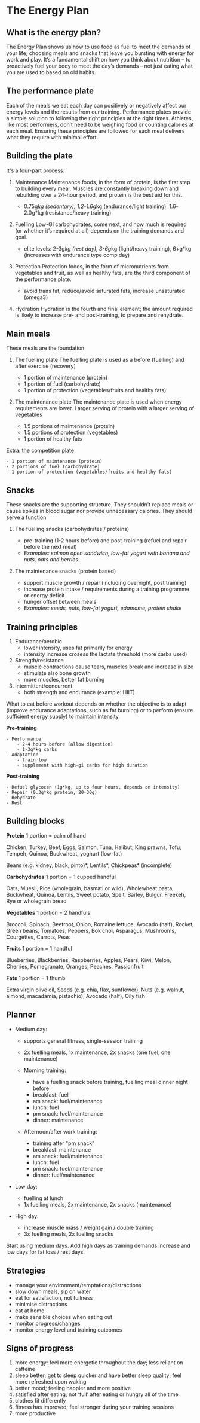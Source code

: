 
# The Energy Plan


## What is the energy plan?

The Energy Plan shows us how to use food as fuel to meet the demands of your life, choosing meals and snacks that leave you bursting with energy for work and play. It’s a fundamental shift on how you think about nutrition – to proactively fuel your body to meet the day’s demands – not just eating what you are used to based on old habits.

## The performance plate

Each of the meals we eat each day can positively or negatively affect our energy levels and the results from our training. Performance plates provide a simple solution to following the right principles at the right times. Athletes, like most performers, don’t need to be weighing food or counting calories at each meal. Ensuring these principles are followed for each meal delivers what they require with minimal effort.

## Building the plate

It's a four-part process.

1. Maintenance
Maintenance foods, in the form of protein, is the first step to building every meal. Muscles are constantly breaking down and rebuilding over a 24-hour period, and protein is the best aid for this.

    - 0.75g*kg (sedentary), 1.2-1.6g*kg (endurance/light training), 1.6-2.0g*kg (resistance/heavy training)

2. Fuelling
Low-GI carbohydrates, come next, and how much is required (or whether it’s required at all) depends on the training demands and goal.

    - elite levels: 2-3g*kg (rest day), 3-6g*kg (light/heavy training), 6+g*kg (increases with endurance type comp day)

3. Protection
Protection foods, in the form of micronutrients from vegetables and fruit, as well as healthy fats, are the third component of the performance plate.

    - avoid trans fat, reduce/avoid saturated fats, increase unsaturated (omega3)

4. Hydration
Hydration is the fourth and final element; the amount required is likely to increase pre- and post-training, to prepare and rehydrate.


## Main meals
These meals are the foundation

1. The fuelling plate
The fuelling plate is used as a before (fuelling) and after exercise (recovery)
    - 1 portion of maintenance (protein)
    - 1 portion of fuel (carbohydrate)
    - 1 portion of protection (vegetables/fruits and healthy fats)

2. The maintenance plate
The maintenance plate is used when energy requirements are lower. Larger serving of protein with a larger serving of vegetables
    - 1.5 portions of maintenance (protein)
    - 1.5 portions of protection (vegetables)
    - 1 portion of healthy fats

Extra: the competition plate

    - 1 portion of maintenance (protein)
    - 2 portions of fuel (carbohydrate)
    - 1 portion of protection (vegetables/fruits and healthy fats)

## Snacks
These snacks are the supporting structure. They shouldn't replace meals or cause spikes in blood sugar nor provide unnecessary calories. They should serve a function

1. The fuelling snacks (carbohydrates / proteins)
    - pre-training (1-2 hours before) and post-training (refuel and repair before the next meal)
    - *Examples: salmon open sandwich, low-fat yogurt with banana and nuts, oats and berries*

2. The maintenance snacks (protein based)
    - support muscle growth / repair (including overnight, post training)
    - increase protein intake / requirements during a training programme or energy deficit
    - hunger offset between meals
    - *Examples: seeds, nuts, low-fat yogurt, edamame, protein shake*


## Training principles

1. Endurance/aerobic
    - lower intensity, uses fat primarily for energy
    - intensity increase crosess the lactate threshold (more carbs used)
2. Strength/resistance
    - muscle contractions cause tears, muscles break and increase in size
    - stimulate also bone growth
    - more muscles, better fat burning
3. Intermittent/concurrent
    - both strength and endurance (example: HIIT)

What to eat before workout depends on whether the objective is to adapt (improve endurance adaptations, such as fat burning) or to perform (ensure sufficient energy supply) to maintain intensity.

**Pre-training**

    - Performance
        - 2-4 hours before (allow digestion)
        - 1-3g*kg carbs
    - Adaptation
        - train low
        - supplement with high-gi carbs for high duration

**Post-training**

    - Refuel glycocen (1g*kg, up to four hours, depends on intensity)
    - Repair (0.3g*kg protein, 20-30g)
    - Rehydrate
    - Rest



## Building blocks

**Protein**
1 portion = palm of hand

Chicken, Turkey, Beef, Eggs, Salmon, Tuna, Halibut, King prawns, Tofu, Tempeh, Quinoa, Buckwheat, yoghurt (low-fat)

Beans (e.g. kidney, black, pinto)\*, Lentils\*, Chickpeas\* (incomplete)

**Carbohydrates**
1 portion = 1 cupped handful

Oats, Muesli, Rice (wholegrain, basmati or wild), Wholewheat pasta, Buckwheat, Quinoa, Lentils, Sweet potato, Spelt, Barley, Bulgur, Freekeh, Rye or wholegrain bread

**Vegetables** 
1 portion = 2 handfuls

Broccoli, Spinach, Beetroot, Onion, Romaine lettuce, Avocado (half), Rocket, Green beans, Tomatoes, Peppers, Bok choi, Asparagus, Mushrooms, Courgettes, Carrots, Peas

**Fruits**
1 portion = 1 handful

Blueberries, Blackberries, Raspberries, Apples, Pears, Kiwi, Melon, Cherries, Pomegranate, Oranges, Peaches, Passionfruit

**Fats**
1 portion = 1 thumb

Extra virgin olive oil, Seeds (e.g. chia, flax, sunflower), Nuts (e.g. walnut, almond, macadamia, pistachio), Avocado (half), Oily fish

## Planner

- Medium day:
    - supports general fitness, single-session training
    - 2x fuelling meals, 1x maintenance, 2x snacks (one fuel, one maintenance)

    - Morning training:
        - have a fuelling snack before training, fuelling meal dinner night before
        - breakfast: fuel
        - am snack: fuel/maintenance
        - lunch: fuel
        - pm snack: fuel/maintenance
        - dinner: maintenance

    - Afternoon/after work training:
        - training after "pm snack"
        - breakfast: maintenance
        - am snack: fuel/maintenance
        - lunch: fuel
        - pm snack: fuel/maintenance
        - dinner: fuel/maintenance

- Low day:
    - fuelling at lunch
    - 1x fuelling meals, 2x maintenance, 2x snacks (maintenance)

- High day:
    - increase muscle mass / weight gain / double training
    - 3x fuelling meals, 2x fuelling snacks

Start using medium days. Add high days as training demands increase and low days for fat loss / rest days.

## Strategies
- manage your environment/temptations/distractions
- slow down meals, sip on water
- eat for satisfaction, not fullness
- minimise distractions
- eat at home
- make sensible choices when eating out
- monitor progress/changes
- monitor energy level and training outcomes


## Signs of progress
1. more energy: feel more energetic throughout the day; less reliant on caffeine
2. sleep better; get to sleep quicker and have better sleep quality; feel more refreshed upon waking
3. better mood; feeling happier and more positive
4. satisfied after eating; not ‘full’ after eating or hungry all of the time
5. clothes fit differently
6. fitness has improved; feel stronger during your training sessions
7. more productive